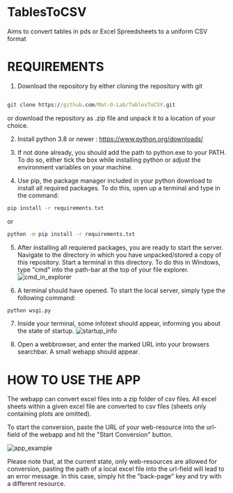 # TablesToCSV
Aims to convert tables in pds or Excel Spreedsheets to a uniform CSV format

# REQUIREMENTS

1) Download the repository by either cloning the repository with git

```cmd

git clone https://github.com/Mat-O-Lab/TablesToCSV.git
```

or download the repository as .zip file and unpack it to a location of your choice.


2) Install python 3.8 or newer : https://www.python.org/downloads/

3) If not done already, you should add the path to python.exe to your PATH.
   To do so, either tick the box while installing python or adjust the environment variables on your machine.
   
4) Use pip, the package manager included in your python download to install all required packages. To
   do this, open up a terminal and type in the command:

```cmd
pip install -r requirements.txt
```
or

```cmd
python -m pip install -r requirements.txt
```

5) After installing all requiered packages, you are ready to start the server. Navigate to the directory in
which you have unpacked/stored a copy of this repository. Start a terminal in this directory.
To do this in Windows, type "cmd" into the path-bar at the top of your file explorer.
![cmd_in_explorer](https://user-images.githubusercontent.com/72997461/149930925-0a5ff53d-a318-4224-9b78-b14a5b7b90a3.png)

6) A terminal should have opened. To start the local server, simply type the following command:

```cmd
python wsgi.py
```
7) Inside your terminal, some infotext should appear, informing you about the state of startup.
![startup_info](https://user-images.githubusercontent.com/72997461/149931849-f51123d1-2bbb-4f0d-944c-2868c11a3d4b.png)

8) Open a webbrowser, and enter the marked URL into your browsers searchbar.
    A small webapp should appear.
    
# HOW TO USE THE APP

The webapp can convert excel files into a zip folder of csv files. All excel sheets within a given excel file
are converted to csv files (sheets only containing plots are omitted). <br>

To start the conversion, paste the URL of your web-resource into the url-field of the webapp and hit the "Start Conversion" button.

![app_example](https://user-images.githubusercontent.com/72997461/149933370-e6d17ac1-72f6-40d6-bf41-f061eaddd928.png)

Please note that, at the current state, only web-resources are allowed for conversion, pasting the path of a local excel file
into the url-field will lead to an error message. In this case, simply hit the "back-page" key and try with a different resource.
